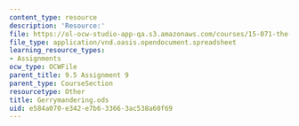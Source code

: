 ```yaml
---
content_type: resource
description: 'Resource:'
file: https://ol-ocw-studio-app-qa.s3.amazonaws.com/courses/15-071-the-analytics-edge-spring-2017/e584a070e342e7b633663ac538a60f69_Gerrymandering.ods
file_type: application/vnd.oasis.opendocument.spreadsheet
learning_resource_types:
- Assignments
ocw_type: OCWFile
parent_title: 9.5 Assignment 9
parent_type: CourseSection
resourcetype: Other
title: Gerrymandering.ods
uid: e584a070-e342-e7b6-3366-3ac538a60f69
---
```

